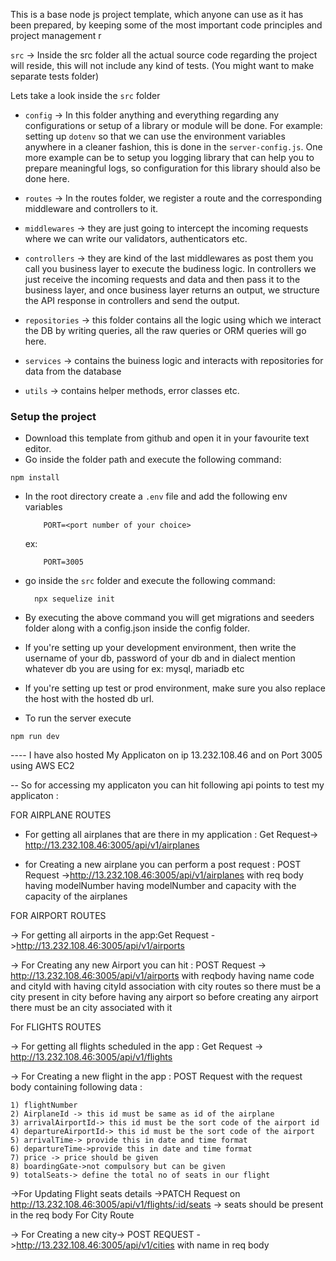 This is a base node js project template, which anyone can use as it has been prepared, by keeping some of the most important code principles and project management r

`src` -> Inside the src folder all the actual source code regarding the project will reside, this will not include any kind of tests. (You might want to make separate tests folder)

Lets take a look inside the `src` folder

 - `config` -> In this folder anything and everything regarding any configurations or setup of a library or module will be done. For example: setting up `dotenv` so that we can use the environment variables anywhere in a cleaner fashion, this is done in the `server-config.js`. One more example can be to setup you logging library that can help you to prepare meaningful logs, so configuration for this library should also be done here. 

 - `routes` -> In the routes folder, we register a route and the corresponding middleware and controllers to it. 

 - `middlewares` -> they are just going to intercept the incoming requests where we can write our validators, authenticators etc. 

 - `controllers` -> they are kind of the last middlewares as post them you call you business layer to execute the budiness logic. In controllers we just receive the incoming requests and data and then pass it to the business layer, and once business layer returns an output, we structure the API response in controllers and send the output. 

 - `repositories` -> this folder contains all the logic using which we interact the DB by writing queries, all the raw queries or ORM queries will go here.

 - `services` -> contains the buiness logic and interacts with repositories for data from the database

 - `utils` -> contains helper methods, error classes etc.

### Setup the project

 - Download this template from github and open it in your favourite text editor. 
 - Go inside the folder path and execute the following command:
  ```
  npm install
  ```
 - In the root directory create a `.env` file and add the following env variables
    ```
        PORT=<port number of your choice>
    ```
    ex: 
    ```
        PORT=3005
    ```
 - go inside the `src` folder and execute the following command:
    ```
      npx sequelize init
    ```
 - By executing the above command you will get migrations and seeders folder along with a config.json inside the config folder. 
 - If you're setting up your development environment, then write the username of your db, password of your db and in dialect mention whatever db you are using for ex: mysql, mariadb etc
 - If you're setting up test or prod environment, make sure you also replace the host with the hosted db url.

 - To run the server execute
 ```
 npm run dev
 ```
----  I have also hosted My  Applicaton on ip 13.232.108.46 and on Port 3005 using AWS EC2

  -- So for accessing my applicaton you can hit following api points to test my applicaton :
  
 FOR AIRPLANE ROUTES
 
 - For getting all airplanes that are there in my application : Get Request-> http://13.232.108.46:3005/api/v1/airplanes
  
 - for Creating a new airplane you can perform a post request : POST Request ->http://13.232.108.46:3005/api/v1/airplanes with req body having modelNumber having 
   modelNumber and capacity with the capacity of the airplanes
   
 FOR AIRPORT ROUTES
 
  -> For getting all airports in the app:Get Request ->http://13.232.108.46:3005/api/v1/airports
  
  -> For Creating any new Airport you can hit : POST Request -> http://13.232.108.46:3005/api/v1/airports with reqbody having name code and cityId with having cityId association with city routes so there must be a city present in city before having any airport so before creating any airport there must be an city associated with it
   
  For FLIGHTS ROUTES
  
 -> For getting all flights scheduled in the app : Get Request -> http://13.232.108.46:3005/api/v1/flights
 
 -> For Creating a new flight in the app : POST Request with the request body containing following data :
 
    1) flightNumber
    2) AirplaneId -> this id must be same as id of the airplane
    3) arrivalAirportId-> this id must be the sort code of the airport id
    4) departureAirportId-> this id must be the sort code of the airport
    5) arrivalTime-> provide this in date and time format
    6) departureTime->provide this in date and time format
    7) price -> price should be given
    8) boardingGate->not compulsory but can be given
    9) totalSeats-> define the total no of seats in our flight
    
  ->For Updating Flight seats details ->PATCH Request on http://13.232.108.46:3005/api/v1/flights/:id/seats -> seats should be present in the req body 
For City Route

   -> For Creating a new city-> POST REQUEST ->http://13.232.108.46:3005/api/v1/cities with name in req body
   
